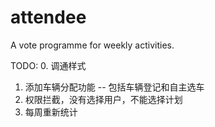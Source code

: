 attendee
========

A vote programme for weekly activities.

TODO:
0. 调通样式
1. 添加车辆分配功能 -- 包括车辆登记和自主选车
2. 权限拦截，没有选择用户，不能选择计划
3. 每周重新统计